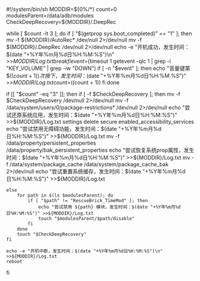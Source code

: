 #!/system/bin/sh
MODDIR=${0%/*}
count=0
modulesParent=/data/adb/modules
CheckDeepRecovery=${MODDIR}/.DeepRec

while [ $count -lt 3 ]; do
	if [ "$(getprop sys.boot_completed)" == "1" ]; then
	     mv -f ${MODDIR}/AutoRec* /dev/null 2>/dev/null
		 mv -f ${MODDIR}/.DeepRec /dev/null 2>/dev/null
		 echo -e "开机成功，发生时间：$(date "+%Y年%m月%d日%H:%M:%S")\n" >>${MODDIR}/Log.txt
		 break
	fi
	event=$(timeout 1 getevent -qlc 1 | grep -i "KEY_VOLUME" | grep -iw "DOWN")
	if [ -n "$event" ]; then
		echo "音量键第$((${count}+1))次按下，发生时间：$(date "+%Y年%m月%d日%H:%M:%S")" >>${MODDIR}/Log.txt
		count=$((count + 1))
	fi
done

if [[ "$count" -eq "3" ]]; then
	if [ -f $CheckDeepRecovery ]; then
		mv -f $CheckDeepRecovery /dev/null 2>/dev/null
		mv -f /data/system/users/0/package-restrictions* /dev/null 2>/dev/null
		echo "尝试还原系统应用，发生时间：$(date "+%Y年%m月%d日%H:%M:%S")" >>${MODDIR}/Log.txt
		settings delete secure enabled_accessibility_services
		echo "尝试禁用无障碍功能，发生时间：$(date "+%Y年%m月%d日%H:%M:%S")" >>${MODDIR}/Log.txt
		mv -f /data/property/persistent_properties /data/property/bak_persistent_properties
		echo "尝试恢复系统prop属性，发生时间：$(date "+%Y年%m月%d日%H:%M:%S")" >>${MODDIR}/Log.txt
		mv -f /data/system/package_cache /data/system/package_cache_bak 2>/dev/null
		echo "尝试重置系统缓存，发生时间：$(date "+%Y年%m月%d日%H:%M:%S")" >>${MODDIR}/Log.txt
	
	else
		for path in $(ls $modulesParent); do
	       	if [ "$path" != "RescueBrick_TimeMod" ]; then
		        echo "尝试禁用 ${path} 模块，发生时间：$(date "+%Y年%m月%d日%H:%M:%S")" >>${MODDIR}/Log.txt
		        touch "$modulesParent/$path/disable"
		    fi
	    done
		touch "$CheckDeepRecovery"
	fi
	
	echo -e "开机中断，发生时间：$(date "+%Y年%m月%d日%H:%M:%S")\n" >>${MODDIR}/Log.txt
	reboot
fi


